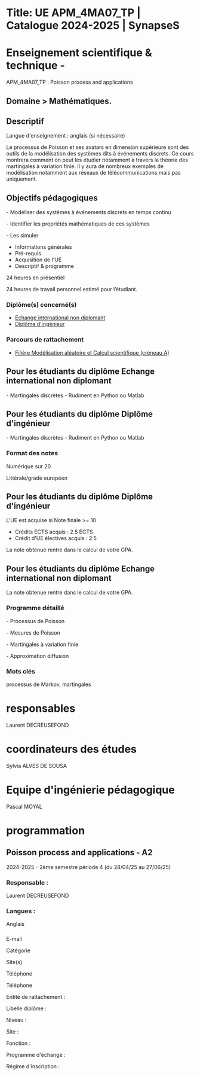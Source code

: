 # Title: UE APM_4MA07_TP | Catalogue 2024-2025 | SynapseS

#  [ ](/catalogue/2024-2025) Enseignement scientifique & technique \-
APM_4MA07_TP : Poisson process and applications

## Domaine > Mathématiques.

## Descriptif

Langue d'enseignement : anglais (si nécessaire)  
  

Le processus de Poisson et ses avatars en dimension supérieure sont des outils
de la modélisation des systèmes dits à événements discrets. Ce cours montrera
comment on peut les étudier notamment à travers la théorie des martingales à
variation finie. Il y aura de nombreux exemples de modélisation notamment aux
réseaux de télécommunications mais pas uniquement.

## Objectifs pédagogiques

\- Modéliser des systèmes à événements discrets en temps continu

\- Identifier les propriétés mathématiques de ces systèmes

\- Les simuler

  * Informations générales
  * Pré-requis
  * Acquisition de l'UE
  * Descriptif & programme

24 heures en présentiel

24 heures de travail personnel estimé pour l’étudiant.

### Diplôme(s) concerné(s)

  * [Echange international non diplomant](/catalogue/2024-2025/diplome/1/PEI-echange-international-non-diplomant)
  * [Diplôme d'ingénieur](/catalogue/2024-2025/diplome/4/ING-diplome-d-ingenieur)

### Parcours de rattachement

  * [Filière Modélisation aléatoire et Calcul scientifique (créneau A)](/catalogue/2024-2025/parcours/1373/MACS-filiere-modelisation-aleatoire-et-calcul-scientifique-creneau-a)

## Pour les étudiants du diplôme Echange international non diplomant

\- Martingales discrètes \- Rudiment en Python ou Matlab

## Pour les étudiants du diplôme Diplôme d'ingénieur

\- Martingales discrètes \- Rudiment en Python ou Matlab

### Format des notes

Numérique sur 20

Littérale/grade européen

## Pour les étudiants du diplôme Diplôme d'ingénieur

L'UE est acquise si Note finale >= 10

  * Crédits ECTS acquis : 2.5 ECTS
  * Crédit d'UE électives acquis : 2.5

La note obtenue rentre dans le calcul de votre GPA.

## Pour les étudiants du diplôme Echange international non diplomant

La note obtenue rentre dans le calcul de votre GPA.

### Programme détaillé

\- Processus de Poisson

\- Mesures de Poisson

\- Martingales à variation finie

\- Approximation diffusion

### Mots clés

processus de Markov, martingales

# responsables

Laurent DECREUSEFOND

# coordinateurs des études

Sylvia ALVES DE SOUSA

# Equipe d'ingénierie pédagogique

Pascal MOYAL

# programmation

## Poisson process and applications - A2

2024-2025 - 2ème semestre période 4 (du 28/04/25 au 27/06/25)

### Responsable :

Laurent DECREUSEFOND

### Langues :

Anglais

###

E-mail

Catégorie

Site(s)

Téléphone

Téléphone

Entité de rattachement :

Libelle diplôme :

Niveau :

Site :

Fonction :

Programme d'échange :

Régime d'inscription :

